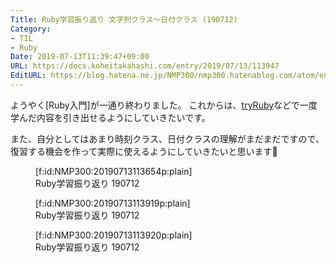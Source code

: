 ```yaml
---
Title: Ruby学習振り返り 文字列クラス〜日付クラス (190712)
Category:
- TIL
- Ruby
Date: 2019-07-13T11:39:47+09:00
URL: https://docs.koheitakahashi.com/entry/2019/07/13/113947
EditURL: https://blog.hatena.ne.jp/NMP300/nmp300.hatenablog.com/atom/entry/17680117127217486339
---
```


ようやく[Ruby入門]が一通り終わりました。
これからは、[tryRuby]()などで一度学んだ内容を引き出せるようにしていきたいです。

また、自分としてはあまり時刻クラス、日付クラスの理解がまだまだですので、復習する機会を作って実際に使えるようにしていきたいと思います🤔

<figure class="figure-image figure-image-fotolife" title="Ruby学習振り返り 190712">[f:id:NMP300:20190713113654p:plain]<figcaption>Ruby学習振り返り 190712</figcaption></figure>

<figure class="figure-image figure-image-fotolife" title="Ruby学習振り返り 190712">[f:id:NMP300:20190713113919p:plain]<figcaption>Ruby学習振り返り 190712</figcaption></figure>

<figure class="figure-image figure-image-fotolife" title="Ruby学習振り返り 190712">[f:id:NMP300:20190713113920p:plain]<figcaption>Ruby学習振り返り 190712</figcaption></figure>

